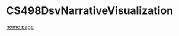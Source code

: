 # CS498DsvNarrativeVisualization
[home page](http://luoy2.github.io/CS498DsvNarrativeVisualization)
